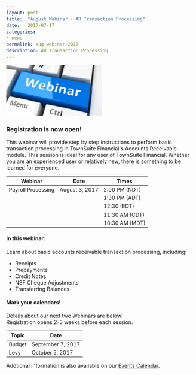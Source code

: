 ```yaml
---
layout: post
title:  "August Webinar - AR Transaction Processing"
date:   2017-07-17
categories:
- news
permalink: aug-webinar-2017
description: AR Transaction Processing.
---
```


![Webinar](/images/webinar.png "Webinar")


### **Registration is now open!** 

This webinar will provide step by step instructions to perform basic transaction processing in TownSuite Financial's Accounts Receivable module. This session is ideal for any user of TownSuite Financial. Whether you are an experienced user or relatively new, there is something to be learned for everyone.


| Webinar | Date | Times |
| ---- | ---- | ---- |
| Payroll Processing | August 3, 2017 | 2:00 PM (NDT) |
| | | 1:30 PM (ADT) |
| | | 12:30 (EDT) |
| | | 11:30 AM (CDT) |
| | | 10:30 AM (MDT) |

#### **In this webinar:**  

Learn about basic accounts receivable transaction processing, including:
- Receipts
- Prepayments
- Credit Notes
- NSF Cheque Adjustments
- Transferring Balances

#### **Mark your calendars!**

Details about our next two Webinars are below!  
Registration opens 2-3 weeks before each session.

| Topic | Date |
| ---- | ---- |
| Budget | September 7, 2017 |
| Levy | October 5, 2017 |

Addtional information is also available on our [Events Calendar](https://townsuite.com/events).

